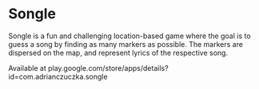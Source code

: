 # Songle
Songle is a fun and challenging location-based game where the goal is to guess a song by finding as many markers as possible. The markers are dispersed on the map, and represent lyrics of the respective song.

Available at play.google.com/store/apps/details?id=com.adrianczuczka.songle

